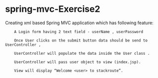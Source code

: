 # spring-mvc-Exercise2
Creating xml based Spring MVC application which has following feature:

        A Login form having 2 text field - userName , userPassword

        Once User clicks on the submit button data should be send to UserController ,

        UserController will populate the data inside the User class .

        UserController will pass user object to view (index.jsp).

        View will display “Welcome <user> to stackroute”.
